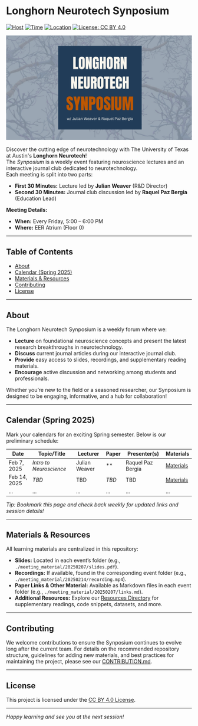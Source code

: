 # Longhorn Neurotech Synposium

[![Host](https://img.shields.io/badge/Longhorn%20Neurotech-orange)](https://github.com/LonghornNeurotech)
[![Time](https://img.shields.io/badge/Meetings-Fridays%205–6pm-blue)](https://github.com/your-org/your-repo)
[![Location](https://img.shields.io/badge/Location-EER%20Atrium%20(Fl0)-yellow)](https://cockrell.utexas.edu/)
[![License: CC BY 4.0](https://img.shields.io/badge/License-CC%20BY%204.0-lightgrey)](./LICENSE)

<p align="center">
  <a href = "https://lhneurotech.com/">
    <img src="synposium_banner.png" alt="LHNT Synposium Banner" width="1920" height="auto">
  </a>
</p>

Discover the cutting edge of neurotechnology with The University of Texas at Austin's **Longhorn Neurotech**!  
The *Synposium* is a weekly event featuring neuroscience lectures and an interactive journal club dedicated to neurotechnology.  
Each meeting is split into two parts:
- **First 30 Minutes:** Lecture led by **Julian Weaver** (R&D Director)
- **Second 30 Minutes:** Journal club discussion led by **Raquel Paz Bergia** (Education Lead)

**Meeting Details:**
- **When:** Every Friday, 5:00 – 6:00 PM
- **Where:** EER Atrium (Floor 0)

---

## Table of Contents
- [About](#about)
- [Calendar (Spring 2025)](#calendar-spring-2025)
- [Materials & Resources](#materials--resources)
- [Contributing](#contributing)
- [License](#license)

---

## About

The Longhorn Neurotech Synposium is a weekly forum where we:
- **Lecture** on foundational neuroscience concepts and present the latest research breakthroughs in neurotechnology.
- **Discuss** current journal articles during our interactive journal club.
- **Provide** easy access to slides, recordings, and supplementary reading materials.
- **Encourage** active discussion and networking among students and professionals.

Whether you’re new to the field or a seasoned researcher, our Synposium is designed to be engaging, informative, and a hub for collaboration!

---

## Calendar (Spring 2025)

Mark your calendars for an exciting Spring semester. Below is our preliminary schedule:

| **Date**    | **Topic/Title**                                 | **Lecturer**        | **Paper**                 | **Presenter(s)**   | **Materials**                                                                                   |
|------------|-----------------------------------------------|---------------------|----------------------------|-------------------|-------------------------------------------------------------------------------------------------|
| Feb 7, 2025  | *Intro to Neuroscience*         | Julian Weaver        | **     | Raquel Paz Bergia       | [Materials](./meeting_material/20250207_Intro_To_Neuroscience_&_History_of_EEG)         |
| Feb 14, 2025 | *TBD*                 | TBD    | *TBD*      | TBD     | [Materials](./meeting_material/20250214_TBD)         |
| ...         | ...                                           | ...                 | ...                        | ...               | ...                                                                                             |

*Tip: Bookmark this page and check back weekly for updated links and session details!*

---

## Materials & Resources

All learning materials are centralized in this repository:

- **Slides:** Located in each event’s folder (e.g., `./meeting_material/20250207/slides.pdf`).
- **Recordings:** If available, found in the corresponding event folder (e.g., `./meeting_material/20250214/recording.mp4`).
- **Paper Links & Other Material:** Available as Markdown files in each event folder (e.g., `./meeting_material/20250207/links.md`).
- **Additional Resources:** Explore our [Resources Directory](./misc_resources/) for supplementary readings, code snippets, datasets, and more.

---

## Contributing

We welcome contributions to ensure the Synposium continues to evolve long after the current team. For details on the recommended repository structure, guidelines for adding new materials, and best practices for maintaining the project, please see our [CONTRIBUTION.md](./CONTRIBUTION.md).

---

## License

This project is licensed under the [CC BY 4.0 License](./LICENSE).

---

*Happy learning and see you at the next session!*

